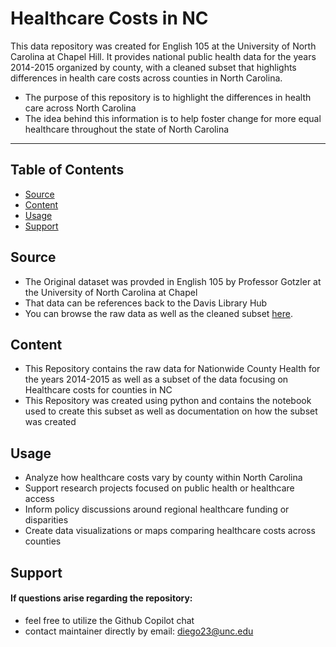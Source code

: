 # Healthcare Costs in NC
This data repository was created for English 105 at the University of North Carolina at Chapel Hill. It provides national public health data for the years 2014-2015 organized by county, with a cleaned subset that highlights differences in health care costs across counties in North Carolina. 
 * The purpose of this repository is to highlight the differences in health care across North Carolina
 * The idea behind this information is to help foster change for more equal healthcare throughout the state of North Carolina
  ---
  ## Table of Contents
- [Source](#source)
- [Content](#content)
- [Usage](#usage)
- [Support](#support)

## Source
* The Original dataset was provded in English 105 by Professor Gotzler at the University of North Carolina at Chapel
* That data can be references back to the Davis Library Hub
* You can browse the raw data as well as the cleaned subset [here](./Data).

## Content
* This Repository contains the raw data for Nationwide County Health for the years 2014-2015 as well as a subset of the data focusing on Healthcare costs for counties in NC
* This Repository was created using python and contains the notebook used to create this subset as well as documentation on how the subset was created
## Usage
* Analyze how healthcare costs vary by county within North Carolina
* Support research projects focused on public health or healthcare access
* Inform policy discussions around regional healthcare funding or disparities
* Create data visualizations or maps comparing healthcare costs across counties
## Support
#### If questions arise regarding the repository:
* feel free to utilize the Github Copilot chat
*  contact maintainer directly by email: diego23@unc.edu
